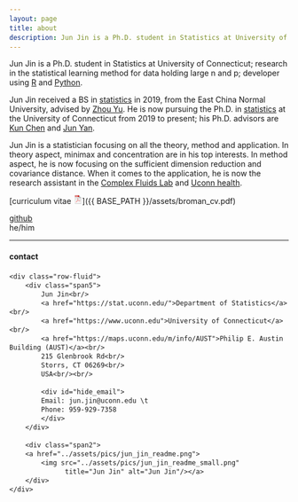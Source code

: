 ```yaml
---
layout: page
title: about
description: Jun Jin is a Ph.D. student in Statistics at University of Connecticut; research in high-dimensional method
---
```


Jun Jin is a Ph.D. student in Statistics at University of Connecticut; research in the statistical learning method for data holding large n and p; developer using [R](https://www.r-project.org) and [Python](https://www.python.org/).

Jun Jin received a BS in [statistics](http://stat.ecnu.edu.cn/) in 2019, from the East China Normal University, advised by [Zhou Yu](https://faculty.ecnu.edu.cn/_s35/wz2/main.psp). He is now pursuing the Ph.D. in [statistics](https://stat.uconn.edu/) at the University of Connecticut from 2019 to present; his Ph.D. advisors are [Kun Chen](https://kun-chen.uconn.edu/) and [Jun Yan](https://stat.uconn.edu/jun-yan/).

Jun Jin is a statistician focusing on all the theory, method and application. In theory aspect, minimax and concentration are in his top interests. In method aspect, he is now focusing on the sufficient dimension reduction and covariance distance. When it comes to the application, he is now the research assistant in the [Complex Fluids Lab](https://ma.engr.uconn.edu/) and [Uconn health](https://health.uconn.edu/).

[curriculum vitae ![CV as pdf](icons16/pdf-icon.png)]({{ BASE_PATH }}/assets/broman_cv.pdf)<br/>
<!-- [impactstory](https://impactstory.org/u/0000-0002-4914-6671)<br/> -->
[github](https://github.com/brucejunjin)<br/>
he/him

---

<div class="container">
<h4><a name="contact"></a>contact</h4>

    <div class="row-fluid">
        <div class="span5">
            Jun Jin<br/>
            <a href="https://stat.uconn.edu/">Department of Statistics</a><br/>
            <a href="https://www.uconn.edu">University of Connecticut</a><br/>
            <a href="https://maps.uconn.edu/m/info/AUST">Philip E. Austin Building (AUST)</a><br/>
            215 Glenbrook Rd<br/>
            Storrs, CT 06269<br/>
            USA<br/><br/>

            <div id="hide_email">
            Email: jun.jin@uconn.edu \t
            Phone: 959-929-7358
            </div>
        </div>

        <div class="span2">
        <a href="../assets/pics/jun_jin_readme.png">
            <img src="../assets/pics/jun_jin_readme_small.png"
                  title="Jun Jin" alt="Jun Jin"/></a>
        </div>
    </div>
</div>
